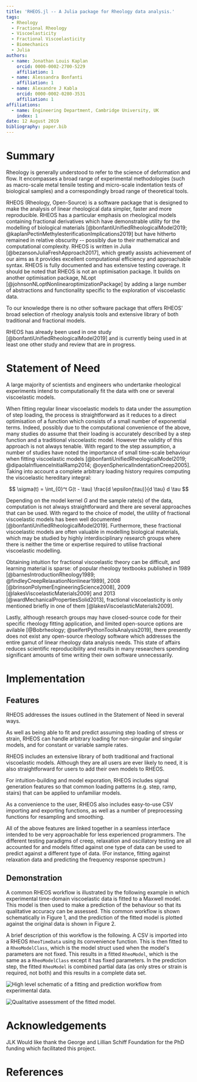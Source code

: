 ```yaml
---
title: 'RHEOS.jl -- A Julia package for Rheology data analysis.'
tags:
  - Rheology
  - Fractional Rheology
  - Viscoelasticity
  - Fractional Viscoelasticity
  - Biomechanics
  - Julia
authors:
  - name: Jonathan Louis Kaplan
    orcid: 0000-0002-2700-5229
    affiliation: 1
  - name: Alessandra Bonfanti
    affiliation: 1
  - name: Alexandre J Kabla
    orcid: 0000-0002-0280-3531
    affiliation: 1
affiliations:
  - name: Engineering Department, Cambridge University, UK
    index: 1
date: 12 August 2019
bibliography: paper.bib
---
```

# Summary
Rheology is generally understood to refer to the science of deformation and flow. It encompasses a broad range of experimental methodologies (such as macro-scale metal tensile testing and micro-scale indentation tests of biological samples) and a correspondingly broad range of theoretical tools.

RHEOS (Rheology, Open-Source) is a software package that is designed to make the analysis of linear rheological data simpler, faster and more reproducible. RHEOS has a particular emphasis on rheological models containing fractional derivatives which have demonstrable utility for the modelling of biological materials [@bonfantiUnifiedRheologicalModel2019; @kaplanPectinMethylesterificationImplications2019] but have hitherto remained in relative obscurity -- possibly due to their mathematical and computational complexity. RHEOS is written in Julia [@bezansonJuliaFreshApproach2017], which greatly assists achievement of our aims as it provides excellent computational efficiency and approachable syntax. RHEOS is fully documented and has extensive testing coverage. It should be noted that RHEOS is not an optimisation package. It builds on another optimisation package, NLopt [@johnsonNLoptNonlinearoptimizationPackage] by adding a large number of abstractions and functionality specific to the exploration of viscoelastic data.

To our knowledge there is no other software package that offers RHEOS' broad selection of rheology analysis tools and extensive library of both traditional and fractional models.

RHEOS has already been used in one study [@bonfantiUnifiedRheologicalModel2019] and is currently being used in at least one other study and review that are in progress.

# Statement of Need
A large majority of scientists and engineers who undertanke rheological experiments intend to computationally fit the data with one or several viscoelastic models.

When fitting regular linear viscoelastic models to data under the assumption of step loading, the process is straightforward as it reduces to a direct optimisation of a function which consists of a small number of exponential terms. Indeed, possibly due to the computational convenience of the above, many studies do assume that their loading is accurately described by a step function and a traditional viscoelastic model. However the validity of this approach is not always tenable. With regard to the step assumption, a number of studies have noted the importance of small time-scale behaviour when fitting viscoelastic models [@bonfantiUnifiedRheologicalModel2019; @dipaolaInfluenceInitialRamp2014; @oyenSphericalIndentationCreep2005]. Taking into account a complete arbitrary loading history requires computing the viscoelastic hereditary integral:

$$ \sigma(t) = \int_{0}^t G(t - \tau) \frac{d \epsilon(\tau)}{d \tau} d \tau $$

Depending on the model kernel *G* and the sample rate(s) of the data, computation is not always straightforward and there are several approaches that can be used. With regard to the choice of model, the utility of fractional viscoelastic models has been well documented [@bonfantiUnifiedRheologicalModel2019]. Furthermore, these fractional viscoelastic models are often valuable in modelling biological materials, which may be studied by highly interdisciplinary research groups where there is neither the time or expertise required to utilise fractional viscoelastic modelling.

Obtaining intuition for fractional viscoelastic theory can be difficult, and learning material is sparse: of popular rheology textbooks published in 1989 [@barnesIntroductionRheology1989; @findleyCreepRelaxationNonlinear1989], 2008 [@brinsonPolymerEngineeringScience2008], 2009 [@lakesViscoelasticMaterials2009] and 2013 [@wardMechanicalPropertiesSolid2013], fractional viscoelasticity is only mentioned briefly in one of them [@lakesViscoelasticMaterials2009]. 

Lastly, although research groups may have closed-source code for their specific rheology fitting application, and limited open-source options are avilable [@Bobrheology; @seifertPythonToolsAnalysis2019], there presently does not exist any open-source rheology software which addresses the entire gamut of linear rheology data analysis needs. This state of affairs reduces scientific reproducibility and results in many researchers spending significant amounts of time writing their own software unnecessarily.

# Implementation
## Features
RHEOS addresses the issues outlined in the Statement of Need in several ways.

As well as being able to fit and predict assuming step loading of stress or strain, RHEOS can handle arbitrary loading for non-singular and singular models, and for constant or variable sample rates.

RHEOS includes an extensive library of both traditional and fractional viscoelastic models. Although they are all users are ever likely to need, it is also straightforward for users to add their own models to RHEOS. 

For intuition-building and model exporation, RHEOS includes signal generation features so that common loading patterns (e.g. step, ramp, stairs) that can be applied to unfamiliar models.

As a convenience to the user, RHEOS also includes easy-to-use CSV importing and exporting functions, as well as a number of preprocessing functions for resampling and smoothing.

All of the above features are linked together in a seamless interface intended to be very approachable for less experienced programmers. The different testing paradigms of creep, relaxation and oscillatory testing are all accounted for and models fitted against one type of data can be used to predict against a different type of data. (For instance, fitting against relaxation data and predicting the frequency response spectrum.)

## Demonstration
A common RHEOS workflow is illustrated by the following example in which experimental time-domain viscoelastic data is fitted to a Maxwell model. This model is then used to make a prediction of the behaviour so that its qualitative accuracy can be assessed. This common workflow is shown schematically in Figure 1, and the prediction of the fitted model is plotted against the original data is shown in Figure 2.

A brief description of this workflow is the following. A CSV is imported into a RHEOS `RheoTimeData` using its convenience function. This is then fitted to a `RheoModelClass`, which is the model struct used when the model's parameters are not fixed. This results in a fitted `RheoModel`, which is the same as a `RheoModelClass` except it has fixed parameters. In the prediction step, the fitted `RheoModel` is combined partial data (as only stres or strain is required, not both) and this results in a complete data set. 

![High level schematic of a fitting and prediction workflow from experimental data.](diagram_v3.png)

![Qualitative assessment of the fitted model.](predictfigure.png)

# Acknowledgements
JLK Would like thank the George and Lillian Schiff Foundation for the PhD funding which facilitated this project.

# References
